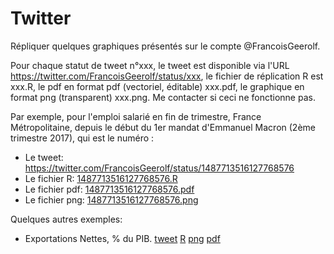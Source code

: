 # Twitter

Répliquer quelques graphiques présentés sur le compte @FrancoisGeerolf.

Pour chaque statut de tweet n°xxx, le tweet est disponible via l'URL <https://twitter.com/FrancoisGeerolf/status/xxx>, le fichier de réplication R est xxx.R, le pdf en format pdf (vectoriel, éditable) xxx.pdf, le graphique en format png (transparent) xxx.png. Me contacter si ceci ne fonctionne pas.

Par exemple, pour l'emploi salarié en fin de trimestre, France Métropolitaine, depuis le début du 1er mandat d'Emmanuel Macron (2ème trimestre 2017), qui est le numéro :
- Le tweet: <https://twitter.com/FrancoisGeerolf/status/1487713516127768576>
- Le fichier R: [1487713516127768576.R](1487713516127768576.R)
- Le fichier pdf: [1487713516127768576.pdf](1487713516127768576.pdf)
- Le fichier png: [1487713516127768576.png](1487713516127768576.png)

Quelques autres exemples:
 
- Exportations Nettes, % du PIB. [tweet](https://twitter.com/FrancoisGeerolf/status/1487364702841749504) [R](1487364702841749504.R) [png](1487364702841749504.png) [pdf](1487364702841749504.pdf)
